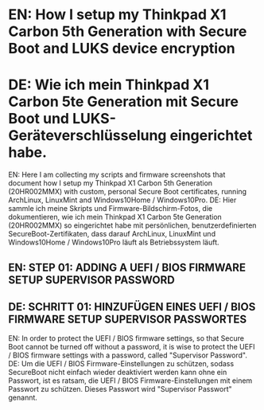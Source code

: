 # EN: How I setup my Thinkpad X1 Carbon 5th Generation with Secure Boot and LUKS device encryption
# DE: Wie ich mein Thinkpad X1 Carbon 5te Generation mit Secure Boot und LUKS-Geräteverschlüsselung eingerichtet habe. 

EN: Here I am collecting my scripts and firmware screenshots that document how I setup my Thinkpad X1 Carbon 5th Generation (20HR002MMX) with custom, personal Secure Boot certificates, running ArchLinux, LinuxMint and Windows10Home / Windows10Pro. 
DE: Hier sammle ich meine Skripts und Firmware-Bildschirm-Fotos, die dokumentieren, wie ich mein Thinkpad X1 Carbon 5te Generation (20HR002MMX) so eingerichtet habe mit persönlichen, benutzerdefinierten SecureBoot-Zertifikaten, dass darauf ArchLinux, LinuxMint und Windows10Home / Windows10Pro läuft als Betriebssystem läuft. 

## EN: STEP 01: ADDING A UEFI / BIOS FIRMWARE SETUP SUPERVISOR PASSWORD
## DE: SCHRITT 01: HINZUFÜGEN EINES UEFI / BIOS FIRMWARE SETUP SUPERVISOR PASSWORTES

EN: In order to protect the UEFI / BIOS firmware settings, so that Secure Boot cannot be turned off without a password, it is wise to protect the UEFI / BIOS firmware settings with a password, called "Supervisor Password". 
DE: Um die UEFI / BIOS Firmware-Einstellungen zu schützen, sodass SecureBoot nicht einfach wieder deaktiviert werden kann ohne ein Passwort, ist es ratsam, die UEFI / BIOS Firmware-Einstellungen mit einem Passwort zu schützen. Dieses Passwort wird "Supervisor Passwort" genannt. 

